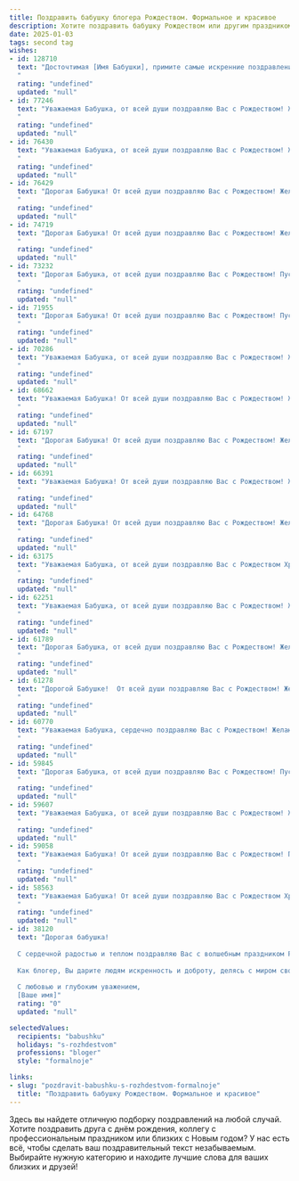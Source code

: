 ```yaml
---
title: Поздравить бабушку блогера Рождеством. Формальное и красивое
description: Хотите поздравить бабушку Рождеством или другим праздником? Наш ИИ создаст незабываемое поздравление, а вы обязательно выделитесь среди других.  
date: 2025-01-03
tags: second tag
wishes:
- id: 128710
  text: "Досточтимая [Имя Бабушки], примите самые искренние поздравления с Рождеством Христовым! Желаю Вам крепкого здоровья, душевного тепла и мирного неба над головой. Пусть этот светлый праздник наполнит Вашу жизнь радостью, уютом и благополучием.  Пусть Ваш блогерский талант продолжает радовать множество людей, а творчество приносит Вам вдохновение и удовлетворение. С Рождеством!
  "
  rating: "undefined"
  updated: "null"
- id: 77246
  text: "Уважаемая Бабушка, от всей души поздравляю Вас с Рождеством! Желаю Вам крепкого здоровья, душевного тепла и семейного благополучия. Пусть этот светлый праздник принесет в Ваш дом радость, мир и любовь.
  "
  rating: "undefined"
  updated: "null"
- id: 76430
  text: "Уважаемая Бабушка, от всей души поздравляю Вас с Рождеством! Желаю Вам крепкого здоровья, душевного тепла и семейного благополучия. Пусть этот светлый праздник принесет в Ваш дом мир, радость и любовь.
  "
  rating: "undefined"
  updated: "null"
- id: 76429
  text: "Дорогая Бабушка! От всей души поздравляю Вас с Рождеством! Желаю Вам крепкого здоровья, душевного тепла, семейного счастья и вдохновения в Вашей блогерской деятельности. Пусть этот светлый праздник принесет в Вашу жизнь только радость и благополучие!
  "
  rating: "undefined"
  updated: "null"
- id: 74719
  text: "Дорогая Бабушка! От всей души поздравляю Вас с Рождеством! Желаю Вам в этот светлый праздник мира, добра, любви и семейного тепла. Пусть Вас окружает забота близких, а сердце наполняется радостью и светлыми надеждами. Пусть творческий огонь, который горит в Вашем блоге, всегда освещает Ваш путь!
  "
  rating: "undefined"
  updated: "null"
- id: 73232
  text: "Дорогая Бабушка, от всей души поздравляю Вас с Рождеством! Пусть этот светлый праздник наполнит Ваш дом радостью, теплом и любовью близких. Желаю Вам крепкого здоровья,  неиссякаемой энергии и ярких впечатлений!
  "
  rating: "undefined"
  updated: "null"
- id: 71955
  text: "Дорогая Бабушка! От всей души поздравляю Вас с Рождеством! Пусть этот светлый праздник принесет Вам мир, радость и тепло семейного очага. Желаю Вам крепкого здоровья, благополучия и творческих успехов в Вашем блоге. Пусть каждый новый день будет полон вдохновения и интересных событий!
  "
  rating: "undefined"
  updated: "null"
- id: 70286
  text: "Уважаемая Бабушка, от всей души поздравляю Вас с Рождеством! Желаю Вам в этот светлый праздник крепкого здоровья, душевного тепла, семейного уюта и вдохновения для новых блогерских свершений!
  "
  rating: "undefined"
  updated: "null"
- id: 68662
  text: "Уважаемая Бабушка! От всей души поздравляю Вас с Рождеством! Желаю Вам крепкого здоровья, душевного тепла и благополучия в Новом году. Пусть Ваш блог процветает, а ваши читатели всегда остаются верными и благодарными.
  "
  rating: "undefined"
  updated: "null"
- id: 67197
  text: "Дорогая Бабушка! От всей души поздравляю Вас с Рождеством! Желаю Вам в этот светлый праздник крепкого здоровья, душевного тепла, радости и благополучия. Пусть этот день принесет Вам много улыбок и приятных моментов.
  "
  rating: "undefined"
  updated: "null"
- id: 66391
  text: "Уважаемая Бабушка! От всей души поздравляю Вас с Рождеством! Желаю Вам крепкого здоровья, душевного спокойствия и бесконечного вдохновения для Вашего блога! Пусть в Вашей жизни будет больше радостных моментов, а Ваши идеи всегда находят отклик у аудитории. С Рождеством!
  "
  rating: "undefined"
  updated: "null"
- id: 64768
  text: "Дорогая Бабушка! От всей души поздравляю Вас с Рождеством! Желаю Вам крепкого здоровья, душевного тепла, семейного благополучия и вдохновения в Вашем творчестве. Пусть  новый год принесет  Вам много радости, улыбок и новых интересных идей для Вашего блога.
  "
  rating: "undefined"
  updated: "null"
- id: 63175
  text: "Уважаемая Бабушка, от всей души поздравляю Вас с Рождеством Христовым! Желаю Вам крепкого здоровья, душевного тепла, мира и благополучия в Вашем доме. Пусть Рождественская звезда освещает Ваш путь и приносит в Вашу жизнь радость и свет.
  "
  rating: "undefined"
  updated: "null"
- id: 62251
  text: "Уважаемая Бабушка, от всей души поздравляю Вас с Рождеством! Желаю Вам в этот светлый праздник душевного тепла, крепкого здоровья, благополучия и радости! Пусть в Вашем доме всегда царит мир и любовь, а каждый день будет наполнен приятными моментами.  Пусть Ваш блогерский талант приносит Вам вдохновение и признание, а Ваши читатели всегда найдут в Ваших текстах мудрость и доброту. С Рождеством!
  "
  rating: "undefined"
  updated: "null"
- id: 61789
  text: "Дорогая Бабушка, от всей души поздравляю Вас с Рождеством! Желаю Вам крепкого здоровья, душевного тепла и радости в этот светлый праздник. Пусть в Вашей жизни всегда царит благополучие, а каждый день приносит новые добрые вести.  С Рождеством!
  "
  rating: "undefined"
  updated: "null"
- id: 61278
  text: "Дорогой Бабушке!  От всей души поздравляю Вас с Рождеством! Желаю Вам крепкого здоровья, душевного тепла,  мирных и счастливых праздничных дней! Пусть Рождество принесет Вам радость, любовь и благополучие!
  "
  rating: "undefined"
  updated: "null"
- id: 60770
  text: "Уважаемая Бабушка, сердечно поздравляю Вас с Рождеством! Желаю Вам крепкого здоровья, душевного тепла и света в эти праздничные дни. Пусть ваш блогерский путь будет наполнен вдохновением, а ваши зрители - благодарными сердцами. Счастливого Рождества!
  "
  rating: "undefined"
  updated: "null"
- id: 59845
  text: "Дорогая Бабушка, от всей души поздравляю Вас с Рождеством! Пусть этот светлый праздник принесет в Вашу жизнь мир, радость и благополучие. Пусть все мечты сбываются, а здоровье будет крепким. Желаю Вам творческих успехов в Вашей блогерской деятельности и много вдохновения. Счастливого Рождества!
  "
  rating: "undefined"
  updated: "null"
- id: 59607
  text: "Уважаемая Бабушка, от всей души поздравляю Вас с Рождеством! Желаю Вам крепкого здоровья, мира и радости в душе, а также вдохновения и процветания в Вашем блоге. Пусть этот светлый праздник принесет Вам только приятные моменты и новые творческие идеи!
  "
  rating: "undefined"
  updated: "null"
- id: 59058
  text: "Уважаемая Бабушка! От всей души поздравляю Вас с Рождеством! Пусть этот светлый праздник принесет Вам мир, радость, любовь и благополучие. Желаю Вам крепкого здоровья, бодрости духа и неиссякаемого вдохновения в Вашем творчестве!
  "
  rating: "undefined"
  updated: "null"
- id: 58563
  text: "Уважаемая Бабушка! От всей души поздравляю Вас с Рождеством Христовым! Желаю Вам крепкого здоровья, душевного благополучия и  радости в праздничные дни. Пусть этот светлый праздник принесет в Вашу жизнь мир, любовь и надежду.
  "
  rating: "undefined"
  updated: "null"
- id: 38120
  text: "Дорогая бабушка!
  
  С сердечной радостью и теплом поздравляю Вас с волшебным праздником Рождества! В этот светлый день желаю Вам здоровья, счастья и благополучия. Пусть в Вашем доме всегда царят уют и гармония, а каждый новый день приносит радость и вдохновение.
  
  Как блогер, Вы дарите людям искренность и доброту, делясь с миром своими мыслями и переживаниями. Пусть Ваши слова продолжают находить отклик в сердцах, а творчество приносит радость не только Вам, но и всем вашим читателям.
  
  С любовью и глубоким уважением,
  [Ваше имя]"
  rating: "0"
  updated: "null"

selectedValues:
  recipients: "babushku"
  holidays: "s-rozhdestvom"
  professions: "bloger"
  style: "formalnoje"

links:
- slug: "pozdravit-babushku-s-rozhdestvom-formalnoje"
  title: "Поздравить бабушку Рождеством. Формальное и красивое"
---
```


Здесь вы найдете отличную подборку поздравлений на любой случай. 
Хотите поздравить друга с днём рождения, коллегу с профессиональным праздником или близких с Новым годом? У нас есть всё, чтобы сделать ваш поздравительный текст незабываемым. Выбирайте нужную категорию и находите лучшие слова для ваших близких и друзей!
